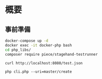 # 概要

## 事前準備

```bash
docker-compose up -d
docker exec -it docker-php bash
cd php_libs/
composer require piece/stagehand-testrunner
```

```bash
curl http://localhost:8080/test.json
```

```shell
php cli.php --uri=master/create
```